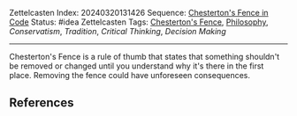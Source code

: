 Zettelcasten Index: 20240320131426
Sequence: [Chesterton's Fence in Code](Chesterton's%20Fence%20in%20Code.md)
Status: #idea
Zettelcasten Tags: [Chesterton's Fence](Chesterton's%20Fence.md), [Philosophy](../map-of-content/Philosophy.md), *Conservatism*, *Tradition*, *Critical Thinking*, *Decision Making*

---

Chesterton's Fence is a rule of thumb that states that something shouldn't be removed or changed until you understand why it's there in the first place. Removing the fence could have unforeseen consequences.

## References
